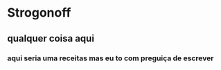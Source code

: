 # Strogonoff

## qualquer coisa aqui

### aqui seria uma receitas mas eu to com preguiça de escrever 

